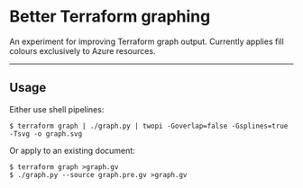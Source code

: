 # Better Terraform graphing

An experiment for improving Terraform graph output. Currently applies fill colours exclusively to Azure resources.

* * *

## Usage

Either use shell pipelines:

```
$ terraform graph | ./graph.py | twopi -Goverlap=false -Gsplines=true -Tsvg -o graph.svg
```

Or apply to an existing document:

```
$ terraform graph >graph.gv
$ ./graph.py --source graph.pre.gv >graph.gv
```
